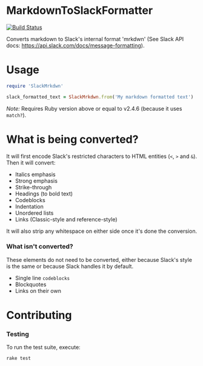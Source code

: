# MarkdownToSlackFormatter
[![Build Status](https://travis-ci.com/BlazingBBQ/MarkdownToSlackFormatter.svg?branch=master)](https://travis-ci.com/BlazingBBQ/MarkdownToSlackFormatter)

Converts markdown to Slack's internal format 'mrkdwn' (See Slack API docs: https://api.slack.com/docs/message-formatting).

# Usage

```ruby
require 'SlackMrkdwn'

slack_formatted_text = SlackMrkdwn.from('My markdown formatted text')
```

_Note:_ Requires Ruby version above or equal to v2.4.6 (because it uses `match?`).

# What is being converted?

It will first encode Slack's restricted characters to HTML entities (`<`, `>` and `&`). Then it will convert:

- Italics emphasis
- Strong emphasis
- Strike-through
- Headings (to bold text)
- Codeblocks
- Indentation
- Unordered lists
- Links (Classic-style and reference-style)

It will also strip any whitespace on either side once it's done the conversion.

### What isn't converted?

These elements do not need to be converted, either because Slack's style is the same or because Slack handles it by default.

- Single line `codeblocks`
- Blockquotes
- Links on their own

# Contributing

### Testing

To run the test suite, execute:

```sh
rake test
```
